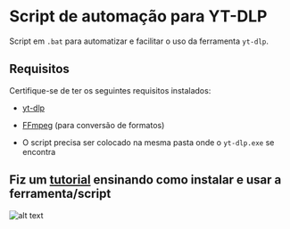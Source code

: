 # Script de automação para YT-DLP

Script em `.bat` para automatizar e facilitar o uso da ferramenta `yt-dlp`.

## Requisitos

Certifique-se de ter os seguintes requisitos instalados:

- [yt-dlp](https://github.com/yt-dlp/yt-dlp)

- [FFmpeg](https://www.gyan.dev/ffmpeg/builds/ffmpeg-release-full.7z) (para conversão de formatos)
  
- O script precisa ser colocado na mesma pasta onde o `yt-dlp.exe` se encontra



## Fiz um [tutorial](https://youtu.be/mk1srdHIAGQ) ensinando como instalar e usar a ferramenta/script

![alt text](https://cdn.discordapp.com/attachments/1274578228832374906/1345443343706099762/ytdlp_thumb.png?ex=67c49142&is=67c33fc2&hm=1d415f44b6d7e9b2d7143705d6fd6aa0bc280b79819934f8acddd614ac6693cd&)
